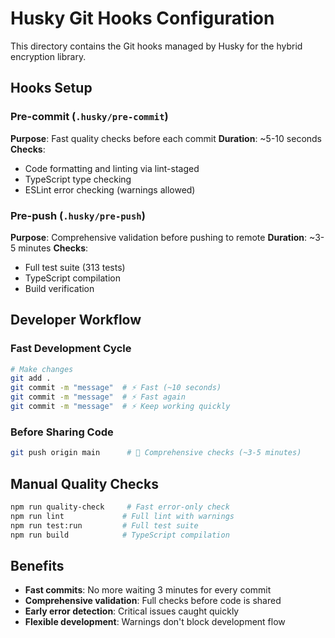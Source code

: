 # Husky Git Hooks Configuration

This directory contains the Git hooks managed by Husky for the hybrid encryption
library.

## Hooks Setup

### Pre-commit (`.husky/pre-commit`)

**Purpose**: Fast quality checks before each commit **Duration**: ~5-10 seconds
**Checks**:

- Code formatting and linting via lint-staged
- TypeScript type checking
- ESLint error checking (warnings allowed)

### Pre-push (`.husky/pre-push`)

**Purpose**: Comprehensive validation before pushing to remote **Duration**:
~3-5 minutes **Checks**:

- Full test suite (313 tests)
- TypeScript compilation
- Build verification

## Developer Workflow

### Fast Development Cycle

```bash
# Make changes
git add .
git commit -m "message"  # ⚡ Fast (~10 seconds)
git commit -m "message"  # ⚡ Fast again
git commit -m "message"  # ⚡ Keep working quickly
```

### Before Sharing Code

```bash
git push origin main      # 🧪 Comprehensive checks (~3-5 minutes)
```

## Manual Quality Checks

```bash
npm run quality-check     # Fast error-only check
npm run lint             # Full lint with warnings
npm run test:run         # Full test suite
npm run build            # TypeScript compilation
```

## Benefits

- **Fast commits**: No more waiting 3 minutes for every commit
- **Comprehensive validation**: Full checks before code is shared
- **Early error detection**: Critical issues caught quickly
- **Flexible development**: Warnings don't block development flow
